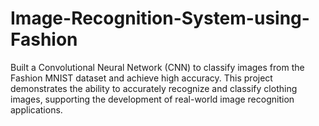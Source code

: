 # Image-Recognition-System-using-Fashion
Built a Convolutional Neural Network (CNN) to classify images from the Fashion MNIST dataset and achieve high accuracy. This project demonstrates the ability to accurately recognize and classify clothing images, supporting the development of real-world image recognition applications.

